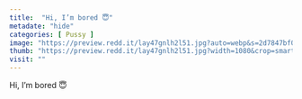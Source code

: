 ```yaml
---
title:  "Hi, I’m bored 😇"
metadate: "hide"
categories: [ Pussy ]
image: "https://preview.redd.it/lay47gnlh2l51.jpg?auto=webp&s=2d7847bf0b887b43545144c2829aeb6a2a0a5468"
thumb: "https://preview.redd.it/lay47gnlh2l51.jpg?width=1080&crop=smart&auto=webp&s=0582b4b3f7ed89e5169a04e84868a9c649b8555f"
visit: ""
---
```

Hi, I’m bored 😇
